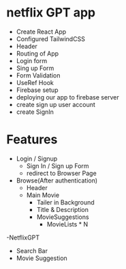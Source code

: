 # netflix GPT app

- Create React App
- Configured TailwindCSS
- Header
- Routing of App
- Login form
- Sing up Form
- Form Validation
- UseRef Hook
- Firebase setup
- deploying our app to firebase server
- create sign up user account
- create SignIn

# Features 
- Login / Signup
  - Sign In / Sign up Form 
  - redirect to Browser Page
- Browse(After authentication)
  - Header
  - Main Movie
    - Tailer in Background
    - Title & Description
    - MovieSuggestions
      - MovieLists * N

-NetflixGPT 
  - Search Bar
  - Movie Suggestion    